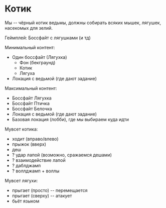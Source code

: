 # Котик

Мы -- чёрный котик ведьмы, должны собирать всяких мышек, лягушек, насекомых для зелий.

Геймплей: Боссфайт с лягушками (и тд)

Минимальный контент:
- Один боссфайт (Лягухка)
    + Фон (бекграунд)
    + Котик
    + Лягуха
- Локация с ведьмой (где дают задание)

Максимальный контент:
- Боссфайт Лягухка
- Боссфайт Птичка
- Боссфайт Белочка
- Локация с ведьмой (где дают задание)
- Базовая локация (лобби), где мы выбираем куда идти

Мувсет котика:
- ходит (вправо/влево)
- прыжок (вверх)
- деш
- ? удар лапой (возможно, сражаемся дешами)
- ? взаимодействие лапой
- ? даблджамп
- ? воллджамп + воллы

Мувсет лягухи:
- прыгает (просто) -- перемещается
- прыгает (сверху) -- атакует
- бьёт языком

